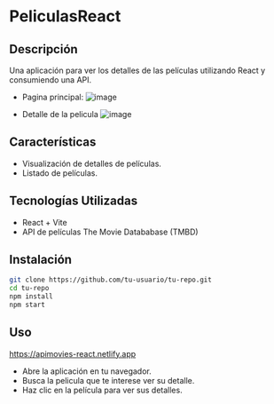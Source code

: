 # PeliculasReact

## Descripción
Una aplicación para ver los detalles de las películas utilizando React y consumiendo una API.


- Pagina principal:
![image](https://github.com/ChristopherPeralta/PeliculasApi_React/assets/114698519/f27f1b21-24a3-48e2-9e3d-da2d616624f4)


- Detalle de la pelicula
![image](https://github.com/ChristopherPeralta/PeliculasApi_React/assets/114698519/ea9c9cb4-c37a-4511-999f-9af69e352f11)


## Características

- Visualización de detalles de películas.
- Listado de películas.

## Tecnologías Utilizadas
- React + Vite
- API de películas The Movie Datababase (TMBD)

## Instalación
```bash
git clone https://github.com/tu-usuario/tu-repo.git
cd tu-repo
npm install
npm start
```

## Uso
https://apimovies-react.netlify.app
- Abre la aplicación en tu navegador.
- Busca la pelicula que te interese ver su detalle.
- Haz clic en la película para ver sus detalles.
